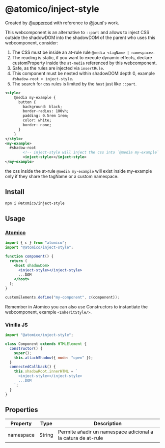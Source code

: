 # @atomico/inject-style

Created by [@uppercod](https://twitter.com/uppercod) with reference to [@jouni](https://twitter.com/jouni)'s work.

This webcomponent is an alternative to `::part` and allows to inject CSS outside the shadowDOM into the shadowDOM of the parent who uses this webcomponent, consider:

1. The CSS must be inside an at-rule rule `@media <tagName | namespace>`.
2. The reading is static, if you want to execute dynamic effects, declare customProperty inside the `at-media` referenced by this webcomponent.
3. Safe, as the rules are injected via `insertRule`.
4. This component must be nested within shadowDOM depth 0, example `#shadow-root > inject-style`.
5. The search for css rules is limited by the `host` just like `::part`.

```xml
<style>
    @media my-example {
      button {
        background: black;
        border-radius: 100vh;
        padding: 0.5rem 1rem;
        color: white;
        border: none;
      }
    }
</style>
<my-example>
  #shadow-root
        <!-- inject-style will inject the css into `@media my-example` -->
        <inject-style></inject-style>
</my-example>
```

the css inside the at-rule `@media my-example` will exist inside my-example only if they share the tagName or a custom namespace.

## Install

```bash
npm i @atomico/inject-style
```

## Usage

### [Atomico](https://atomicojs.github.io/)

```jsx
import { c } from "atomico";
import "@atomico/inject-style";

function component() {
  return (
    <host shadowDom>
      <inject-style></inject-style>
      ...DOM
    </host>
  );
}

customElements.define("my-component", c(component));
```

Remember in Atomico you can also use Constructors to instantiate the webcomponent, example `<InheritStyle/>`.

### Vinilla JS

```js
import "@atomico/inject-style";

class Component extends HTMLElement {
  constructor() {
    super();
    this.attachShadow({ mode: "open" });
  }
  connectedCallback() {
    this.shadowRoot.innerHTML = `
      <inject-style></inject-style>
      ...DOM
    `;
  }
}
```

## Properties

| Property  | Type   | Description                                                  |
| --------- | ------ | ------------------------------------------------------------ |
| namespace | String | Permite añadir un namespace adicional a la catura de at-rule |
